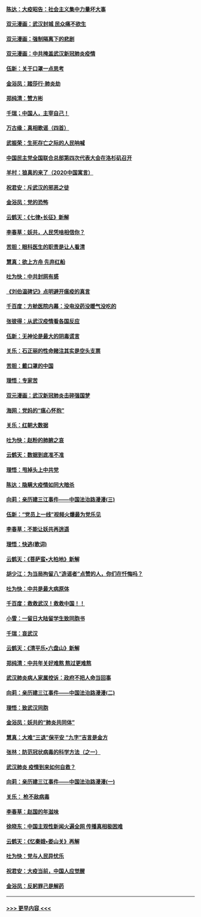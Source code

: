 #### [陈达：大疫昭告：社会主义集中力量坏大事](../pages/nsc993/n11859419.md?t=02121302) 
#### [双元漫画：武汉封城 民众痛不欲生](../pages/nsc993/n11859287.md?t=02121302) 
#### [双元漫画：强制隔离下的悲剧](../pages/nsc993/n11859244.md?t=02121302) 
#### [双元漫画：中共掩盖武汉新冠肺炎疫情](../pages/nsc993/n11858249.md?t=02121302) 
#### [伍新：关于口罩一点思考](../pages/nsc993/n11859195.md?t=02121302) 
#### [金浴凤：踏莎行‧肺炎劫](../pages/nsc993/n11858227.md?t=02121302) 
#### [郑纯清：赞方彬](../pages/nsc993/n11856803.md?t=02121302) 
#### [千瑞；中国人，主宰自己！](../pages/nsc993/n11856793.md?t=02121302) 
#### [万古缘：真相歌谣（四首）](../pages/nsc993/n11856263.md?t=02121302) 
#### [武振荣：生死存亡之际的人民呐喊](../pages/nsc993/n11856256.md?t=02121302) 
#### [中国民主党全国联合总部第四次代表大会在洛杉矶召开](../pages/nsc993/n11856344.md?t=02121302) 
#### [羊村：狼真的来了（2020中国寓言）](../pages/nsc993/n11856229.md?t=02121302) 
#### [祝君安：斥武汉的邪恶之徒](../pages/nsc993/n11855861.md?t=02121302) 
#### [金浴凤：党的恐怖](../pages/nsc993/n11855849.md?t=02121302) 
#### [云鹤天：《七律▪长征》新解](../pages/nsc993/n11855479.md?t=02121302) 
#### [李春草：妖共，人民凭啥相信你？](../pages/nsc993/n11855196.md?t=02121302) 
#### [苦胆：眼科医生的职责是让人看清](../pages/nsc993/n11853840.md?t=02121302) 
#### [慧真：欲上方舟 先弃红船](../pages/nsc993/n11853483.md?t=02121302) 
#### [吐为快：中共封网有感](../pages/nsc993/n11852575.md?t=02121302) 
#### [《刘伯温碑记》点明避开瘟疫的真言](../pages/nsc993/n11852128.md?t=02121302) 
#### [千百度：方舱医院内幕：没电没药没暖气没吃的](../pages/nsc993/n11850211.md?t=02121302) 
#### [张彼得：从武汉疫情看各国反应](../pages/nsc993/n11850102.md?t=02121302) 
#### [伍新：无神论是最大的阴毒谎言](../pages/nsc993/n11846129.md?t=02121302) 
#### [关乐：石正丽的性命赌注其实是空头支票](../pages/nsc993/n11846109.md?t=02121302) 
#### [苦胆：戴口罩的中国](../pages/nsc993/n11845576.md?t=02121302) 
#### [理悟：专家苦](../pages/nsc993/n11845564.md?t=02121302) 
#### [双元漫画：武汉新冠肺炎击碎强国梦](../pages/nsc993/n11843320.md?t=02121302) 
#### [海网：党妈的“瘟心怀抱”](../pages/nsc993/n11840740.md?t=02121302) 
#### [关乐：红朝大数据](../pages/nsc993/n11840675.md?t=02121302) 
#### [吐为快：赵粉的肺腑之哀](../pages/nsc993/n11840618.md?t=02121302) 
#### [云鹤天：数据到底准不准](../pages/nsc993/n11840325.md?t=02121302) 
#### [理悟：甩掉头上中共党](../pages/nsc993/n11838826.md?t=02121302) 
#### [陈达：隐瞒大疫情如同大暗杀](../pages/nsc993/n11838771.md?t=02121302) 
#### [向莉：亲历建三江事件——中国法治路漫漫(三)](../pages/nsc993/n11831825.md?t=02121302) 
#### [伍新：“党员上一线”视频火爆最为党乐见](../pages/nsc993/n11838200.md?t=02121302) 
#### [李春草：不能让妖共再逍遥](../pages/nsc993/n11838102.md?t=02121302) 
#### [理悟：快逃(歌词)](../pages/nsc993/n11838083.md?t=02121302) 
#### [云鹤天：《菩萨蛮▪大柏地》新解](../pages/nsc993/n11838059.md?t=02121302) 
#### [胡少江：为当局拘留八“造谣者”点赞的人，你们在忏悔吗？](../pages/nsc993/n11836801.md?t=02121302) 
#### [吐为快：中共是最大病原体](../pages/nsc993/n11836748.md?t=02121302) 
#### [千百度：救救武汉！救救中国！！](../pages/nsc993/n11836145.md?t=02121302) 
#### [小雪：一留日大陆留学生致同胞书](../pages/nsc993/n11834624.md?t=02121302) 
#### [千瑞：哀武汉](../pages/nsc993/n11833647.md?t=02121302) 
#### [云鹤天：《清平乐▪六盘山》新解](../pages/nsc993/n11833611.md?t=02121302) 
#### [郑纯清：中共年关好难熬 熬过更难熬](../pages/nsc993/n11833489.md?t=02121302) 
#### [武汉肺炎病人家属控诉：政府不把人命当回事](../pages/nsc993/n11833205.md?t=02121302) 
#### [向莉：亲历建三江事件——中国法治路漫漫(二)](../pages/nsc993/n11829102.md?t=02121302) 
#### [理悟：致武汉同胞](../pages/nsc993/n11831522.md?t=02121302) 
#### [金浴凤：妖共的“肺炎共同体”](../pages/nsc993/n11829448.md?t=02121302) 
#### [慧真：大难“三退”保平安 “九字”吉言是金方](../pages/nsc993/n11829501.md?t=02121302) 
#### [张林：防范冠状病毒的科学方法（之一）](../pages/nsc993/n11828618.md?t=02121302) 
#### [武汉肺炎 疫情到来如何自救？](../pages/nsc993/n11827632.md?t=02121302) 
#### [向莉：亲历建三江事件——中国法治路漫漫(一)](../pages/nsc993/n11827190.md?t=02121302) 
#### [关乐： 枪不敌病毒](../pages/nsc993/n11826746.md?t=02121302) 
#### [李春草：赵国的年滋味](../pages/nsc993/n11826321.md?t=02121302) 
#### [徐晓东：中国主观性新闻火遍全网 传播真相极困难](../pages/nsc993/n11826508.md?t=02121302) 
#### [云鹤天：《忆秦娥▪娄山关》再解](../pages/nsc993/n11824682.md?t=02121302) 
#### [吐为快：党与人民异忧乐](../pages/nsc993/n11824660.md?t=02121302) 
#### [祝君安：大疫当前，中国人应觉醒](../pages/nsc993/n11821946.md?t=02121302) 
#### [金浴凤：反躬罪己是解药](../pages/nsc993/n11820280.md?t=02121302) 

----
#### [ >>> 更早内容 <<< ](../indexes/nsc993-earlier.md)
